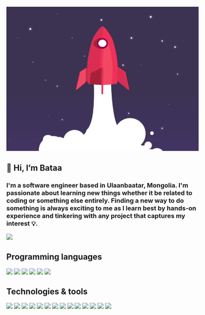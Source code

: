 <p align="center">
    <img src="./images/rocket.gif" />
</p>

## 👋 Hi, I’m Bataa

### I'm a software engineer based in Ulaanbaatar, Mongolia. I'm passionate about learning new things whether it be related to coding or something else entirely. Finding a new way to do something is always exciting to me as I learn best by hands-on experience and tinkering with any project that captures my interest 💡. 

<img src="https://github-readme-stats.vercel.app/api?username=batrdn&count_private=true&show_icons=true&theme=calm" />

## Programming languages
![](https://img.shields.io/badge/Lang-Typescript-blue?logo=typescript)
![](https://img.shields.io/badge/Lang-JavaScript-yellow?logo=javascript)
![](https://img.shields.io/badge/Lang-Java-red?logo=java)
![](https://img.shields.io/badge/Lang-Python-yellow?logo=python)
![](https://img.shields.io/badge/Lang-C++-green?logo=cplusplus)
![](https://img.shields.io/badge/Lang-C-lightgrey?logo=c)


## Technologies & tools
![](https://img.shields.io/badge/Frontend-React-blue?logo=react)
![](https://img.shields.io/badge/Frontend-Angular-red?logo=angular)
![](https://img.shields.io/badge/Backend-NodeJS-Green?logo=nodedotjs)
![](https://img.shields.io/badge/Backend-Spring-green?logo=spring)
![](https://img.shields.io/badge/Database-MongoDB-Green?logo=mongodb)
![](https://img.shields.io/badge/Backend-GraphQL-red?logo=graphql)
![](https://img.shields.io/badge/ML-Tensorflow-orange?logo=tensorflow)
![](https://img.shields.io/badge/ML-PyTorch-orange?logo=pytorch)
![](https://img.shields.io/badge/Mobile-Flutter-blue?logo=flutter)
![](https://img.shields.io/badge/Editor-VSCode-blue?logo=visualstudiocode)
![](https://img.shields.io/badge/VCS-Git-red?logo=git)
![](https://img.shields.io/badge/Misc-Notion-red?logo=notion)
![](https://img.shields.io/badge/SCRUM-Jira-blue?logo=jira)
![](https://img.shields.io/badge/Mockup-Figma-lightgrey?logo=figma)

<!---
batrdn/batrdn is a ✨ special ✨ repository because its `README.md` (this file) appears on your GitHub profile.
You can click the Preview link to take a look at your changes.
--->
